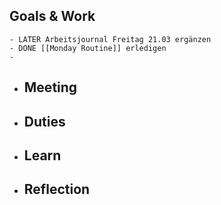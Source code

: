 ## Goals & Work
	- LATER Arbeitsjournal Freitag 21.03 ergänzen
	- DONE [[Monday Routine]] erledigen
	-
- ## Meeting
- ## Duties
- ## Learn
- ## Reflection